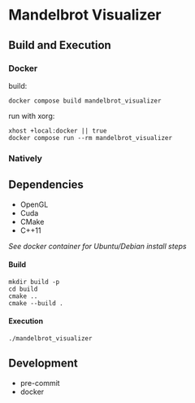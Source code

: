 # Mandelbrot Visualizer

## Build and Execution

### Docker

build:

```
docker compose build mandelbrot_visualizer
```

run with xorg:

```
xhost +local:docker || true
docker compose run --rm mandelbrot_visualizer
```

### Natively

## Dependencies

- OpenGL
- Cuda
- CMake
- C++11

_See docker container for Ubuntu/Debian install steps_

#### Build

```
mkdir build -p
cd build
cmake ..
cmake --build .
```

#### Execution

```
./mandelbrot_visualizer
```

## Development

- pre-commit
- docker
